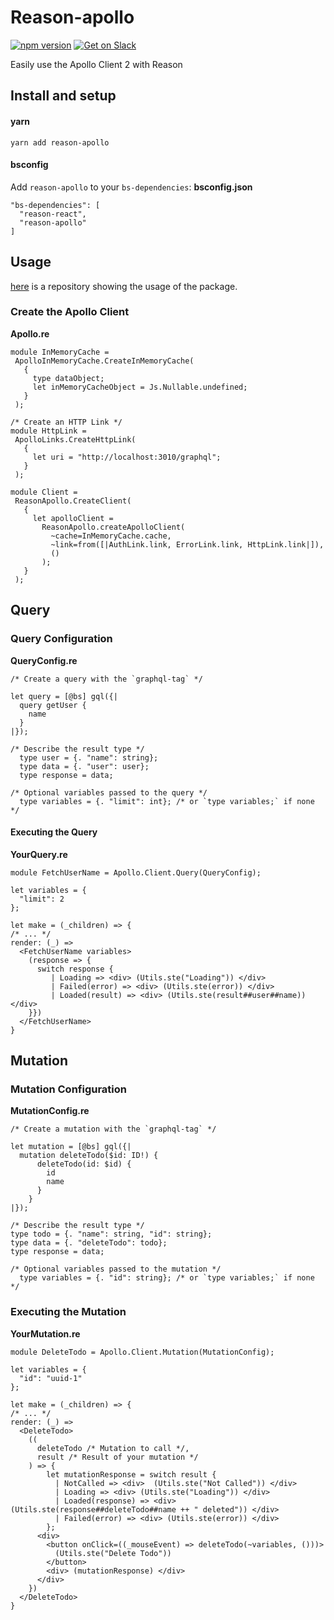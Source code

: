 # Reason-apollo

[![npm version](https://badge.fury.io/js/reason-apollo.svg)](https://badge.fury.io/js/reason-apollo)
[![Get on Slack](https://img.shields.io/badge/slack-join-orange.svg)](http://www.apollostack.com/#slack)

Easily use the Apollo Client 2 with Reason

## Install and setup

#### yarn
```
yarn add reason-apollo
```

#### bsconfig
Add `reason-apollo` to your `bs-dependencies`:
**bsconfig.json**
```
"bs-dependencies": [
  "reason-react",
  "reason-apollo"
]
```


## Usage 
 
 [here](https://github.com/Gregoirevda/reason-apollo-test-usage) is a repository showing the usage of the package.
 
 
 ### Create the Apollo Client
 
 **Apollo.re**
 ```reason
 module InMemoryCache =
  ApolloInMemoryCache.CreateInMemoryCache(
    {
      type dataObject;
      let inMemoryCacheObject = Js.Nullable.undefined;
    }
  );

/* Create an HTTP Link */
module HttpLink =
  ApolloLinks.CreateHttpLink(
    {
      let uri = "http://localhost:3010/graphql";
    }
  );

module Client =
  ReasonApollo.CreateClient(
    {
      let apolloClient =
        ReasonApollo.createApolloClient(
          ~cache=InMemoryCache.cache,
          ~link=from([|AuthLink.link, ErrorLink.link, HttpLink.link|]),
          ()
        );
    }
  );

 ```
  
  ## Query
  
  ### Query Configuration
  **QueryConfig.re**
  ```reason
  /* Create a query with the `graphql-tag` */
  
  let query = [@bs] gql({|
    query getUser {
      name
    }
  |});  
  
  /* Describe the result type */
    type user = {. "name": string};
    type data = {. "user": user};
    type response = data;
    
  /* Optional variables passed to the query */
    type variables = {. "limit": int}; /* or `type variables;` if none */
  ```

  
  #### Executing the Query
  **YourQuery.re**
  ```reason
  module FetchUserName = Apollo.Client.Query(QueryConfig);
  
  let variables = {
    "limit": 2
  };
  
  let make = (_children) => {
  /* ... */
  render: (_) =>
    <FetchUserName variables>
      (response => {
        switch response {
           | Loading => <div> (Utils.ste("Loading")) </div>
           | Failed(error) => <div> (Utils.ste(error)) </div>
           | Loaded(result) => <div> (Utils.ste(result##user##name)) </div>
      }})
    </FetchUserName>
  }
  ```

  ## Mutation
  
  ### Mutation Configuration
  
  **MutationConfig.re**
  ```reason
  /* Create a mutation with the `graphql-tag` */
  
  let mutation = [@bs] gql({|
    mutation deleteTodo($id: ID!) {
        deleteTodo(id: $id) {
          id
          name
        }
      }
  |});  
  
  /* Describe the result type */
  type todo = {. "name": string, "id": string};
  type data = {. "deleteTodo": todo};
  type response = data;
    
  /* Optional variables passed to the mutation */
    type variables = {. "id": string}; /* or `type variables;` if none */
  ```

  
  ### Executing the Mutation
  **YourMutation.re**
  ```reason
  module DeleteTodo = Apollo.Client.Mutation(MutationConfig);
  
  let variables = {
    "id": "uuid-1"
  };
  
  let make = (_children) => {
  /* ... */
  render: (_) =>
    <DeleteTodo>
      ((
        deleteTodo /* Mutation to call */, 
        result /* Result of your mutation */
      ) => {
          let mutationResponse = switch result {
            | NotCalled => <div>  (Utils.ste("Not Called")) </div>
            | Loading => <div> (Utils.ste("Loading")) </div>
            | Loaded(response) => <div> (Utils.ste(response##deleteTodo##name ++ " deleted")) </div>
            | Failed(error) => <div> (Utils.ste(error)) </div>
          };
        <div>
          <button onClick=((_mouseEvent) => deleteTodo(~variables, ()))> 
            (Utils.ste("Delete Todo")) 
          </button>
          <div> (mutationResponse) </div>
        </div>
      })
    </DeleteTodo>
  }
  ```
